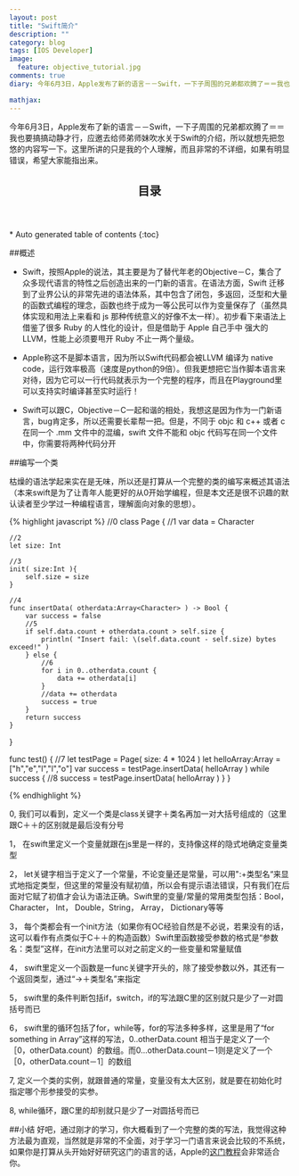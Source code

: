 ```yaml
---
layout: post
title: "Swift简介"
description: ""
category: blog
tags: [IOS Developer]
image: 
  feature: objective_tutorial.jpg
comments: true
diary: 今年6月3日，Apple发布了新的语言－－Swift，一下子周围的兄弟都欢腾了＝＝我也要搞搞动静才行，应邀去给师弟师妹吹水关于Swift的介绍，所以就想先把忽悠的内容写一下。这里所讲的只是我的个人理解，而且非常的不详细，如果有明显错误，希望大家能指出来。

mathjax: 
---
```

今年6月3日，Apple发布了新的语言－－Swift，一下子周围的兄弟都欢腾了＝＝我也要搞搞动静才行，应邀去给师弟师妹吹水关于Swift的介绍，所以就想先把忽悠的内容写一下。这里所讲的只是我的个人理解，而且非常的不详细，如果有明显错误，希望大家能指出来。

<section>
  <header>
    <h2>目录</h2>
  </header>
<div id="drawer" markdown="1">
*  Auto generated table of contents
{:toc}
</div>
</section>

##概述

- Swift，按照Apple的说法，其主要是为了替代年老的Objective－C，集合了众多现代语言的特性之后创造出来的一门新的语言。在语法方面，Swift 迁移到了业界公认的非常先进的语法体系，其中包含了闭包，多返回，泛型和大量的函数式编程的理念，函数也终于成为一等公民可以作为变量保存了（虽然具体实现和用法上来看和 js 那种传统意义的好像不太一样）。初步看下来语法上借鉴了很多 Ruby 的人性化的设计，但是借助于 Apple 自己手中 强大的 LLVM，性能上必须要甩开 Ruby 不止一两个量级。

- Apple称这不是脚本语言，因为所以Swift代码都会被LLVM 编译为 native code，运行效率极高（速度是python的9倍）。但我更想把它当作脚本语言来对待，因为它可以一行代码就表示为一个完整的程序，而且在Playground里可以支持实时编译甚至实时运行！

- Swift可以跟C，Objective－C一起和谐的相处，我想这是因为作为一门新语言，bug肯定多，所以还需要长辈帮一把。但是，不同于 objc 和 c++ 或者 c 在同一个 .mm 文件中的混编，swift 文件不能和 objc 代码写在同一个文件中，你需要将两种代码分开

##编写一个类

枯燥的语法学起来实在是无味，所以还是打算从一个完整的类的编写来概述其语法（本来swift是为了让青年人能更好的从0开始学编程，但是本文还是很不识趣的默认读者至少学过一种编程语言，理解面向对象的思想）。

{% highlight javascript %}
//0
class Page {
    //1
    var data = Character[]()
    
    //2
    let size: Int
    
    //3
    init( size:Int ){
        self.size = size
    }
    
    //4
    func insertData( otherdata:Array<Character> ) -> Bool {
        var success = false
        //5
        if self.data.count + otherdata.count > self.size {
            println( "Insert fail: \(self.data.count - self.size) bytes exceed!" )
        } else {
            //6
            for i in 0..otherdata.count {
                data += otherdata[i]
            }
            //data += otherdata
            success = true
        }
        return success
    }
    
}

func test() {
    //7
    let testPage = Page( size: 4 * 1024 )
    let helloArray:Array<Character> = ["h","e","l","l","o"]
    var success = testPage.insertData( helloArray )
    while success { //8
        success = testPage.insertData( helloArray )
    }
}

{% endhighlight %}

0, 我们可以看到，定义一个类是class关键字＋类名再加一对大括号组成的（这里跟C＋＋的区别就是最后没有分号

1， 在swift里定义一个变量就跟在js里是一样的，支持像这样的隐式地确定变量类型

2， let关键字相当于定义了一个常量，不论变量还是常量，可以用":+类型名“来显式地指定类型，但这里的常量没有赋初值，所以会有提示语法错误，只有我们在后面对它赋了初值才会认为语法正确。Swift里的变量/常量的常用类型包括：Bool，Character， Int， Double，String， Array， Dictionary等等 

3， 每个类都会有一个init方法（如果你有OC经验自然是不必说，若果没有的话，这可以看作有点类似于C＋＋的构造函数）Swift里函数接受参数的格式是“参数名：类型”这样，在init方法里可以对之前定义的一些变量和常量赋值

4， swift里定义一个函数是一func关键字开头的，除了接受参数以外，其还有一个返回类型，通过“->＋类型名”来指定

5， swift里的条件判断包括if，switch，if的写法跟C里的区别就只是少了一对圆括号而已

6， swift里的循环包括了for，while等，for的写法多种多样，这里是用了“for something in Array”这样的写法，0..otherData.count 相当于是定义了一个［0，otherData.count）的数组。而0...otherData.count－1则是定义了一个［0，otherData.count－1］的数组

7,  定义一个类的实例，就跟普通的常量，变量没有太大区别，就是要在初始化时指定哪个形参接受的实参。

8,  while循环，跟C里的却别就只是少了一对圆括号而已

##小结
好吧，通过刚才的学习，你大概看到了一个完整的类的写法，我觉得这种方法最为直观，当然就是非常的不全面，对于学习一门语言来说会比较的不系统，如果你是打算从头开始好好研究这门的语言的话，Apple的[这门教程](https://itunes.apple.com/us/book/swift-programming-language/id881256329?mt=11&uo=8&at=11ld4k&uo=8&at=11ld4k&uo=8&at=11ld4k)会非常适合你。